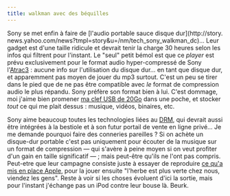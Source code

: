 ```yaml
---
title: walkman avec des béquilles
---
```


Sony se met enfin à faire de [l'audio portable sauce disque dur](http://story.
news.yahoo.com/news?tmpl=story&u=/nm/tech_sony_walkman_dc)... Leur gadget est
d'une taille ridicule et devrait tenir la charge 30 heures selon les infos qui
filtrent pour l'instant. Le "seul" petit bémol est que ce _player_ est prévu
exclusivement pour le format audio hyper-compressé de Sony
l'[Atrac3](http://www.rjamorim.com/test/multiformat128/results.html) : aucune
info sur l'utilisation du disque dur... en tant que disque dur, et apparemment
pas moyen de jouer du mp3 surtout. C'est un peu se tirer dans le pied que de
ne pas être compatible avec _le_ format de compression audio le plus répandu.
Sony préfère son format bien à lui. C'est dommage, moi j'aime bien promener
[ma clef USB de 20Go](http://wtf.cyprio.net/index.php?p=blog&id=712) dans une
poche, et stocker _tout_ ce qui me plait dessus : musique, vidéos, binaires,
etc.

Sony aime beaucoup toutes les technologies liées au
[DRM](http://www.epic.org/privacy/drm/), qui devrait aussi être intégrées à la
bestiole et à son futur portail de vente en ligne privé... Je me demande
pourquoi faire des conneries pareilles ? Si on achète un disque-dur portable
c'est pas uniquement pour écouter de la musique sur un format de compression —
qui s'avère à peine moyen si on veut profiter d'un gain en taille significatif
— ; mais peut-être qu'ils ne l'ont pas compris. Peut-etre que leur campagne
consiste juste à essayer de reproduire [ce qu'a mis en place
Apple](http://www.itunes.com/fr), pour la jouer ensuite "l'herbe est plus
verte chez nous, viendez les gens". Reste à voir si les choses évoluent d'ici
la sortie, mais pour l'instant j'échange pas un iPod contre leur bouse là.
Beurk.

